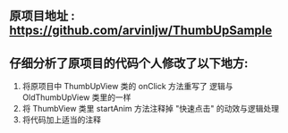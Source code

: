 ## 原项目地址 : https://github.com/arvinljw/ThumbUpSample

## 仔细分析了原项目的代码个人修改了以下地方:
1. 将原项目中 ThumbUpView 类的 onClick 方法重写了 逻辑与 OldThumbUpView 类里的一样
2. 将 ThumbView 类里 startAnim 方法注释掉 "快速点击" 的动效与逻辑处理
3. 将代码加上适当的注释
